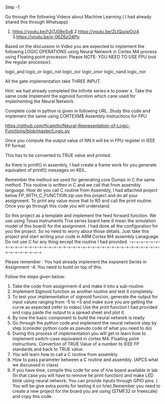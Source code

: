 Step -1

Go through the following Videos about Machine Learning ( I had already shared this through Whatsapp)

1. https://youtu.be/h2j7J08eSv8
2.https://youtu.be/ZLIQuopOjz4
3.https://youtu.be/p-06Z6zO4Po

Based on the discussion in Video you are expected to implement the following LOGIC OPERATIONS using Neural Network in Cortex M4 process using Floating point processor. Please NOTE: YOU NEED TO USE FPU (not the regular processor).


logic_and
logic_or
logic_not
logic_xor
logic_xnor
logic_nand
logic_nor

All the gate implementation take THREE INPUT.

Hint:  we had already completed the Infinite series e to power x. Take the same code Implement the sigmoid fucntion which cane used for implementing the Neural Network

Complete code in python is given in following URL. Study this code and implement the same using CORTEXM$ Assembly instructions for FPU

https://github.com/fjcamillo/Neural-Representation-of-Logic-Functions/blob/master/Logic.py

Once you compute the output value of NN it will be in FPU register in IEEE FP format.

This has to be converted to TRUE value and printed.

As there is printf() in assembly, I had create a frame work for you generate equivalent of printf() messages on KEIL.

Remember the method we used for generating core Dumps in C the same method. This routine is written in C and we call that from assembly language. How do you call  C routine from Assembly, I had attached project below FP_WITH_C_FUNCTION.zip use this project and do all your assignment. To print any value move that to R0 and call the print routine. Once you go through this code you will understand.

So this project as a template and implement the feed forward function. We use using Texas Instruments Tiva series board here (I mean the simulation model of this board) for the assignment. I had done all the configuration for you the project. So no need to worry about those details. Just take this project and start writing your code in ARM Cortex M4 assembly Lanaguage.  Do not use C for any thing except the routine I had provided.
-=-=-=-=-=-=-=-=-=-=-=-=-=-=-=-=-=-=-=-=-=-=-=-=-=-=-=-=-=-=-=-=-=-=-=-=-=-=-=-=-=-=-=-=-=-=

Please remember : You had already implement the exponent Series in Assignment -4. You need to build on top of this.

Follow the steps given below:
1. Take the code from assignment-4 and make it into a sub-routine.
2. Implement Sigmoid function as another routine and test it completely.
3. To test your  implementation of  sigmoid funcion, generate the output for  input values ranging from -5 to +5 and make sure you are getting the curve as expected (refer to video)  Use the print function I had provided and copy paste the output to a spread sheet and plot it.
4. By now the basic component to build the neural network is ready
5. Go through the python code and implement the neural network step by step  (consider python code as pseudo code of what you need to do)
6. During this process  of implementation  you will get to learn how to implement switch-case equivalent in cortex M4. Floating point instructions. Convertion of TRUE Value of a  number to IEEE FP standards and back to TRUE value.
7. You will learn how to call a C routine from assembly
8. How to pass parameter between a C routine and assembly. (APCS what we discussed in class)
9. If you have time, compile this code for one of h/w board available in lab (In that case you will have to remove he print function) and make LED blink using neural network. You can provide inputs through GPIO pins. ( You will be give extra points for testing it on h/w).Remember you need to create a new project for the board you are using (STMF32 or freescale) and copy this code.

